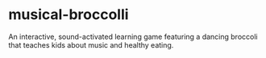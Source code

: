 # musical-broccolli
An interactive, sound-activated learning game featuring a dancing broccoli that teaches kids about music and healthy eating.
